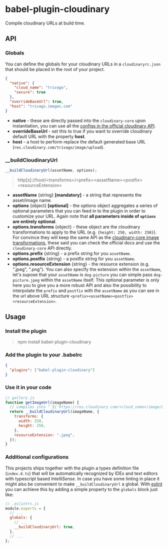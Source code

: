 # babel-plugin-cloudinary

Compile cloudinary URLs at build time.

## API

### Globals

You can define the globals for your cloudinary URLs in a `cloudinaryrc.json` that should be placed in the root of your project.

```json
{
  "native": {
    "cloud_name": "trivago",
    "secure": true
  },
  "overrideBaseUrl": true,
  "host": "trivago.images.com"
}
```

- **native** - these are directly passed into the `cloudinary-core` upon instantiation, you can use
  all the [configs in the official cloudinary API](https://cloudinary.com/documentation/solution_overview#configuration_parameters).
- **overrideBaseUrl** - set this to true if you want to override cloudinary default URL with the property **host**.
- **host** - a host to perform replace the default generated base URL (`res.cloudinary.com/trivago/image/upload`).

### \_\_buildCloudinaryUrl

```javascript
__buildCloudinaryUrl(assetName, options);
```

> http[s]://host/\<transforms\>/\<prefix\>\<assetName\>\<postfix\>\<resourceExtension\>

- **assetName** {string} **[mandatory]** - a string that represents the asset/image name.
- **options** {object} **[optional]** - the options object aggregates a series of optional parameters that
  you can feed in to the plugin in order to customize your URL. Again note that **all parameters inside of `options`
  are entirely optional**.
- **options.transforms** {object} - these object are the cloudinary transformations to apply to the URL (e.g. `{height: 250, width: 250}`).
  For convince they will keep the same API as the [cloudinary-core image transformations](https://cloudinary.com/documentation/image_transformation_reference), these said you can check the official docs and use the `cloudinary-core` API directly.
- **options.prefix** {string} - a prefix string for you `assetName`.
- **options.postfix** {string} - a postfix string for you `assetName`.
- **options.resourceExtension** {string} - the resource extension (e.g. ".jpeg", ".png"). You can also specify the extension within the `assetName`, let's supose that your `assetName` is `dog-picture` you can
  simple pass `dog-picture.jpeg` within the `assetName` itself. This optional parameter is only here you to give you a more robust API and also the possibility to interpolate the `prefix` and `postfix` with the `assetName` as you can see in the url above URL structure `<prefix><assetName><postfix><resourceExtension>`.

## Usage

### Install the plugin

> npm install babel-plugin-cloudinary

### Add the plugin to your .babelrc

```json
{
  "plugins": ["babel-plugin-cloudinary"]
}
```

### Use it in your code

```javascript
// gallery.js
function getImageUrl(imageName) {
  // compiles into "`${'https://res.cloudinary.com/<cloud_name>/image/upload/'}${imageName}${'.jpeg'}`;"
  return __buildCloudinaryUrl(imageName, {
    transforms: {
      width: 250,
      height: 250,
    },
    resourceExtension: ".jpeg",
  });
}
```

### Additional configurations

This projects ships together with the plugin a types definition file (`index.d.ts`) that will
be automatically recognized by IDEs and text editors with typescript based _IntelliSense_. In case you have some linting in place it might also be convenient to make `__buildCloudinaryUrl` a global. With [eslint](https://eslint.org/docs/user-guide/configuring#specifying-environments) you can achieve this by adding a simple property to the `globals` block just like:

```javascript
// .eslintrc.js
module.exports = {
  // ...
  globals: {
    // ...
    __buildCloudinaryUrl: true,
  },
  // ...
};
```
